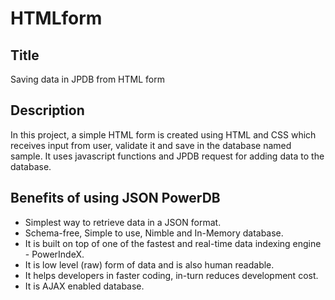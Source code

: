 # HTMLform
## Title
Saving data in JPDB from HTML form

## Description
In this project, a simple HTML form is created using HTML and CSS which receives input from user, validate it and save in the database named sample. It uses javascript functions and JPDB request for adding data to the database. 

## Benefits of using JSON PowerDB
* Simplest way to retrieve data in a JSON format.
* Schema-free, Simple to use, Nimble and In-Memory database.
* It is built on top of one of the fastest and real-time data indexing engine - PowerIndeX.
* It is low level (raw) form of data and is also human readable.
* It helps developers in faster coding, in-turn reduces development cost.
* It is AJAX enabled database.

